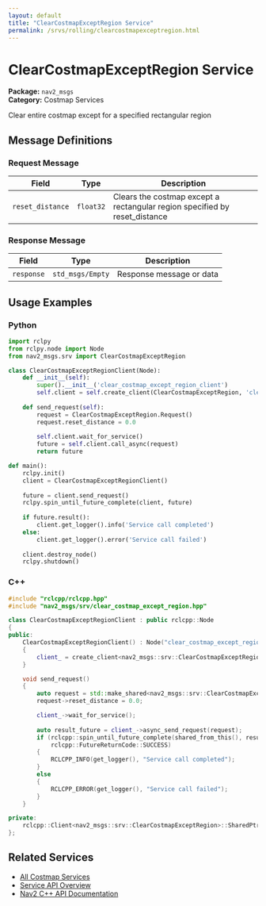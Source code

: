 ```yaml
---
layout: default
title: "ClearCostmapExceptRegion Service"
permalink: /srvs/rolling/clearcostmapexceptregion.html
---
```


# ClearCostmapExceptRegion Service

**Package:** `nav2_msgs`  
**Category:** Costmap Services

Clear entire costmap except for a specified rectangular region

## Message Definitions

### Request Message

| Field | Type | Description |
|-------|------|-------------|
| `reset_distance` | `float32` | Clears the costmap except a rectangular region specified by reset_distance |


### Response Message

| Field | Type | Description |
|-------|------|-------------|
| `response` | `std_msgs/Empty` | Response message or data |



## Usage Examples

### Python

```python
import rclpy
from rclpy.node import Node
from nav2_msgs.srv import ClearCostmapExceptRegion

class ClearCostmapExceptRegionClient(Node):
    def __init__(self):
        super().__init__('clear_costmap_except_region_client')
        self.client = self.create_client(ClearCostmapExceptRegion, 'clear_costmap_except_region')
        
    def send_request(self):
        request = ClearCostmapExceptRegion.Request()
        request.reset_distance = 0.0
        
        self.client.wait_for_service()
        future = self.client.call_async(request)
        return future

def main():
    rclpy.init()
    client = ClearCostmapExceptRegionClient()
    
    future = client.send_request()
    rclpy.spin_until_future_complete(client, future)
    
    if future.result():
        client.get_logger().info('Service call completed')
    else:
        client.get_logger().error('Service call failed')
        
    client.destroy_node()
    rclpy.shutdown()
```

### C++

```cpp
#include "rclcpp/rclcpp.hpp"
#include "nav2_msgs/srv/clear_costmap_except_region.hpp"

class ClearCostmapExceptRegionClient : public rclcpp::Node
{
public:
    ClearCostmapExceptRegionClient() : Node("clear_costmap_except_region_client")
    {
        client_ = create_client<nav2_msgs::srv::ClearCostmapExceptRegion>("clear_costmap_except_region");
    }

    void send_request()
    {
        auto request = std::make_shared<nav2_msgs::srv::ClearCostmapExceptRegion::Request>();
        request->reset_distance = 0.0;

        client_->wait_for_service();
        
        auto result_future = client_->async_send_request(request);
        if (rclcpp::spin_until_future_complete(shared_from_this(), result_future) ==
            rclcpp::FutureReturnCode::SUCCESS)
        {
            RCLCPP_INFO(get_logger(), "Service call completed");
        }
        else
        {
            RCLCPP_ERROR(get_logger(), "Service call failed");
        }
    }

private:
    rclcpp::Client<nav2_msgs::srv::ClearCostmapExceptRegion>::SharedPtr client_;
};
```

## Related Services

- [All Costmap Services](/rolling/srvs/index.html#costmap-services)
- [Service API Overview](/rolling/srvs/index.html)
- [Nav2 C++ API Documentation](/rolling/html/index.html)
